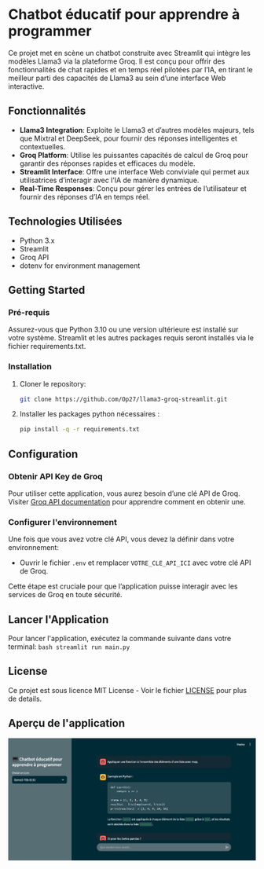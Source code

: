 # Chatbot éducatif pour apprendre à programmer
Ce projet met en scène un chatbot construite avec Streamlit qui intègre les modèles Llama3 via la plateforme Groq. Il est conçu pour offrir des fonctionnalités de chat rapides et en temps réel pilotées par l’IA, en tirant le meilleur parti des capacités de Llama3 au sein d’une interface Web interactive.

## Fonctionnalités
- **Llama3 Integration**: Exploite le Llama3 et d’autres modèles majeurs, tels que Mixtral et DeepSeek, pour fournir des réponses intelligentes et contextuelles.
- **Groq Platform**: Utilise les puissantes capacités de calcul de Groq pour garantir des réponses rapides et efficaces du modèle.
- **Streamlit Interface**: Offre une interface Web conviviale qui permet aux utilisatrices d’interagir avec l’IA de manière dynamique.
- **Real-Time Responses**: Conçu pour gérer les entrées de l’utilisateur et fournir des réponses d’IA en temps réel.

## Technologies Utilisées
- Python 3.x
- Streamlit
- Groq API
- dotenv for environment management

## Getting Started

### Pré-requis
Assurez-vous que Python 3.10 ou une version ultérieure est installé sur votre système. Streamlit et les autres packages requis seront installés via le fichier requirements.txt.

### Installation
1. Cloner le repository:
    ```bash
    git clone https://github.com/Op27/llama3-groq-streamlit.git
    ```

2. Installer les packages python nécessaires :
    ```bash
    pip install -q -r requirements.txt
    ```

## Configuration
### Obtenir API Key de Groq
Pour utiliser cette application, vous aurez besoin d’une clé API de Groq. Visiter [Groq API documentation](https://console.groq.com/docs/quickstart) pour apprendre comment en obtenir une.

### Configurer l'environnement
Une fois que vous avez votre clé API, vous devez la définir dans votre environnement:
- Ouvrir le fichier `.env` et remplacer `VOTRE_CLE_API_ICI` avec votre clé API de Groq.

Cette étape est cruciale pour que l’application puisse interagir avec les services de Groq en toute sécurité.

## Lancer l'Application
Pour lancer l'application, exécutez la commande suivante dans votre terminal:
    ```bash
    streamlit run main.py
    ```

## License
Ce projet est sous licence MIT License - Voir le fichier [LICENSE](LICENSE) pour plus de details.

## Aperçu de l'application
![alt text](image.png)